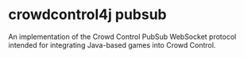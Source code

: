 # crowdcontrol4j pubsub

An implementation of the Crowd Control PubSub WebSocket protocol
intended for integrating Java-based games into Crowd Control.
